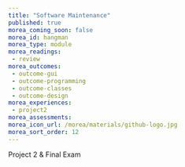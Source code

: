 ```yaml
---
title: "Software Maintenance"
published: true
morea_coming_soon: false
morea_id: hangman
morea_type: module
morea_readings:
 - review
morea_outcomes:
 - outcome-gui
 - outcome-programming
 - outcome-classes
 - outcome-design
morea_experiences:
 - project2
morea_assessments:
morea_icon_url: /morea/materials/github-logo.jpg
morea_sort_order: 12
---
```


Project 2 & Final Exam
